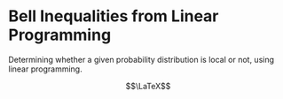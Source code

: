 # Bell Inequalities from Linear Programming
Determining whether a given probability distribution is local or not, using linear programming.

$$\LaTeX$$